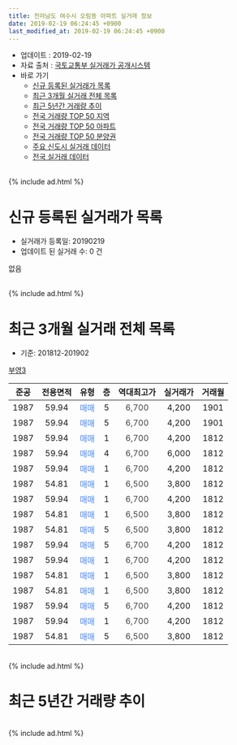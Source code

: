 ```yaml
---
title: 전라남도 여수시 오림동 아파트 실거래 정보
date: 2019-02-19 06:24:45 +0900
last_modified_at: 2019-02-19 06:24:45 +0900
---
```


* 업데이트 : 2019-02-19
* 자료 출처 : [국토교통부 실거래가 공개시스템](http://rt.molit.go.kr)
* 바로 가기
    * [신규 등록된 실거래가 목록](#신규-등록된-실거래가-목록)
    * [최근 3개월 실거래 전체 목록](#최근-3개월-실거래-전체-목록)
    * [최근 5년간 거래량 추이](#최근-5년간-거래량-추이)
    * [전국 거래량 TOP 50 지역](https://ayogom.github.io/apt-trade-info/최근-3개월-전국에서-가장-거래가-많이-발생한-지역)
    * [전국 거래량 TOP 50 아파트](https://ayogom.github.io/apt-trade-info/최근-3개월-전국에서-가장-거래가-많이-발생한-아파트)
    * [전국 거래량 TOP 50 분양권](https://ayogom.github.io/apt-trade-info/최근-3개월-전국에서-가장-거래가-많이-발생한-분양권)
    * [주요 신도시 실거래 데이터](https://ayogom.github.io/apt-trade-info/주요-신도시)
    * [전국 실거래 데이터](https://ayogom.github.io/apt-trade-info/전국)
<br>
{% include ad.html %}
<br>

# 신규 등록된 실거래가 목록
* 실거래가 등록일: 20190219
* 업데이트 된 실거래 수: 0 건

없음

<br>
{% include ad.html %}
<br>

# 최근 3개월 실거래 전체 목록
* 기준: 201812-201902


[부영3](https://search.naver.com/search.naver?query=%EC%A0%84%EB%9D%BC%EB%82%A8%EB%8F%84+%EC%97%AC%EC%88%98%EC%8B%9C+%EC%98%A4%EB%A6%BC%EB%8F%99+%EB%B6%80%EC%98%813)

|준공|전용면적|유형|층|역대최고가|실거래가|거래월|
|:---:|:---:|:---:|:---:|:---:|:---:|:---:|
|1987|59.94|<span style="color:#4285f3">매매</span>|5|<span style="color:#444444">6,700</span>|4,200|1901|
|1987|59.94|<span style="color:#4285f3">매매</span>|5|<span style="color:#444444">6,700</span>|4,200|1901|
|1987|59.94|<span style="color:#4285f3">매매</span>|1|<span style="color:#444444">6,700</span>|4,200|1812|
|1987|59.94|<span style="color:#4285f3">매매</span>|4|<span style="color:#444444">6,700</span>|6,000|1812|
|1987|59.94|<span style="color:#4285f3">매매</span>|1|<span style="color:#444444">6,700</span>|4,200|1812|
|1987|54.81|<span style="color:#4285f3">매매</span>|1|<span style="color:#444444">6,500</span>|3,800|1812|
|1987|59.94|<span style="color:#4285f3">매매</span>|1|<span style="color:#444444">6,700</span>|4,200|1812|
|1987|54.81|<span style="color:#4285f3">매매</span>|1|<span style="color:#444444">6,500</span>|3,800|1812|
|1987|54.81|<span style="color:#4285f3">매매</span>|5|<span style="color:#444444">6,500</span>|3,800|1812|
|1987|59.94|<span style="color:#4285f3">매매</span>|5|<span style="color:#444444">6,700</span>|4,200|1812|
|1987|59.94|<span style="color:#4285f3">매매</span>|1|<span style="color:#444444">6,700</span>|4,200|1812|
|1987|54.81|<span style="color:#4285f3">매매</span>|1|<span style="color:#444444">6,500</span>|3,800|1812|
|1987|54.81|<span style="color:#4285f3">매매</span>|1|<span style="color:#444444">6,500</span>|3,800|1812|
|1987|59.94|<span style="color:#4285f3">매매</span>|5|<span style="color:#444444">6,700</span>|4,200|1812|
|1987|59.94|<span style="color:#4285f3">매매</span>|1|<span style="color:#444444">6,700</span>|4,200|1812|
|1987|54.81|<span style="color:#4285f3">매매</span>|5|<span style="color:#444444">6,500</span>|3,800|1812|


<br>
{% include ad.html %}
<br>

# 최근 5년간 거래량 추이


<div style="width:100%;">
    <canvas id="deal_progress" height="200"></canvas>
</div>

<script>
new Chart(document.getElementById("deal_progress"), {
    type: 'line',
    data: {
        labels: ['201402','201403','201404','201405','201406','201407','201408','201409','201410','201411','201412','201501','201502','201503','201504','201505','201506','201507','201508','201509','201510','201511','201512','201601','201602','201603','201604','201605','201606','201607','201608','201609','201610','201611','201612','201701','201702','201703','201704','201705','201706','201707','201708','201709','201710','201711','201712','201801','201802','201803','201804','201805','201806','201807','201808','201809','201810','201811','201812','201901','201902'],
        datasets: [{
            label: '매매',
            pointRadius: 1,
            data: [1, 1, 8, 2, 7, 3, 3, 3, 2, 4, 1, 3, 0, 3, 1, 8, 4, 1, 3, 4, 2, 0, 1, 1, 1, 5, 3, 1, 5, 2, 3, 5, 3, 1, 1, 3, 0, 2, 4, 1, 2, 1, 4, 4, 0, 3, 2, 3, 4, 2, 4, 2, 4, 3, 2, 4, 3, 5, 14, 2, 0],
            borderColor: "rgba(255, 201, 14, 1)",
            backgroundColor: "rgba(255, 201, 14, 0.5)",
            fill: false,
            lineTension: 0
        },{
            label: '전월세',
            pointRadius: 1,
            data: [1, 2, 0, 0, 1, 1, 2, 0, 0, 0, 1, 1, 1, 0, 1, 0, 0, 2, 2, 1, 0, 0, 1, 3, 0, 1, 0, 2, 2, 1, 1, 0, 0, 1, 0, 0, 0, 2, 0, 1, 0, 1, 0, 0, 0, 0, 0, 0, 0, 1, 0, 0, 1, 0, 0, 1, 1, 0, 0, 0, 0],
            borderColor: "rgba(0, 141, 185, 1)",
            backgroundColor: "rgba(0, 141, 185, 0.5)",
            fill: false,
            lineTension: 0
        }
        ]
    },
    options: {
        responsive: true,
        title: {
            display: false
        },
        tooltips: {
            mode: 'index',
            intersect: false
        },
        hover: {
            mode: 'nearest',
            intersect: true
        },
        scales: {
            xAxes: [{
                display: true,
                scaleLabel: {
                    display: true,
                    labelString: '년/월'
                }
            }],
            yAxes: [{
                display: true,
                ticks: {
                    suggestedMin: 0,
                },
                scaleLabel: {
                    display: true,
                    labelString: '실거래 수'
                }
            }]
        }
    }
});

</script>


<br>
{% include ad.html %}
<br>

